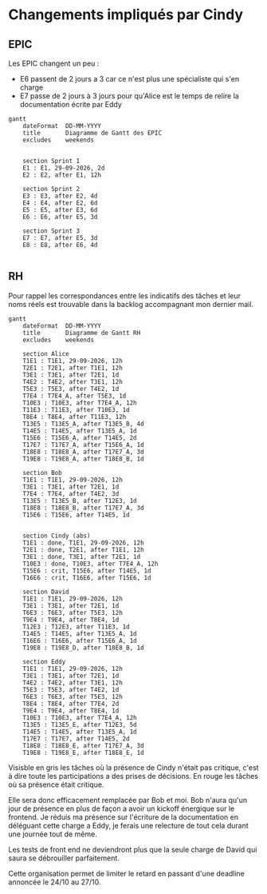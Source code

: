 # Changements impliqués par Cindy

## EPIC

Les EPIC changent un peu :

- E6 passent de 2 jours a 3 car ce n'est plus une spécialiste qui s'en charge
- E7 passe de 2 jours à 3 jours pour qu'Alice est le temps de relire la documentation écrite par Eddy

```mermaid
gantt
    dateFormat  DD-MM-YYYY
    title       Diagramme de Gantt des EPIC
    excludes    weekends


    section Sprint 1
    E1 : E1, 29-09-2026, 2d
    E2 : E2, after E1, 12h

    section Sprint 2 
    E3 : E3, after E2, 4d
    E4 : E4, after E2, 6d
    E5 : E5, after E3, 6d
    E6 : E6, after E5, 3d
    
    section Sprint 3
    E7 : E7, after E5, 3d
    E8 : E8, after E6, 4d


```

## RH

Pour rappel les correspondances entre les indicatifs des tâches et leur noms réels est trouvable dans la backlog accompagnant mon dernier mail.


```mermaid
gantt
    dateFormat  DD-MM-YYYY
    title       Diagramme de Gantt RH
    excludes    weekends
    
    section Alice
    T1E1 : T1E1, 29-09-2026, 12h
    T2E1 : T2E1, after T1E1, 12h
    T3E1 : T3E1, after T2E1, 1d
    T4E2 : T4E2, after T3E1, 12h
    T5E3 : T5E3, after T4E2, 1d
    T7E4 : T7E4_A, after T5E3, 1d
    T10E3 : T10E3, after T7E4_A, 12h
    T11E3 : T11E3, after T10E3, 1d
    T8E4 : T8E4, after T11E3, 12h
    T13E5 : T13E5_A, after T13E5_B, 4d
    T14E5 : T14E5, after T13E5_A, 1d
    T15E6 : T15E6_A, after T14E5, 2d
    T17E7 : T17E7_A, after T15E6_A, 1d
    T18E8 : T18E8_A, after T17E7_A, 3d
    T19E8 : T19E8_A, after T18E8_B, 1d
    
    section Bob
    T1E1 : T1E1, 29-09-2026, 12h
    T3E1 : T3E1, after T2E1, 1d
    T7E4 : T7E4, after T4E2, 3d
    T13E5 : T13E5_B, after T12E3, 1d
    T18E8 : T18E8_B, after T17E7_A, 3d
    T15E6 : T15E6, after T14E5, 1d
    
    
    section Cindy (abs)
    T1E1 : done, T1E1, 29-09-2026, 12h
    T2E1 : done, T2E1, after T1E1, 12h
    T3E1 : done, T3E1, after T2E1, 1d
    T10E3 : done, T10E3, after T7E4_A, 12h
    T15E6 : crit, T15E6, after T14E5, 1d
    T16E6 : crit, T16E6, after T15E6, 1d
    
    section David
    T1E1 : T1E1, 29-09-2026, 12h
    T3E1 : T3E1, after T2E1, 1d
    T6E3 : T6E3, after T5E3, 12h
    T9E4 : T9E4, after T8E4, 1d
    T12E3 : T12E3, after T11E3, 1d
    T14E5 : T14E5, after T13E5_A, 1d
    T16E6 : T16E6, after T15E6_A, 1d
    T19E8 : T19E8_D, after T18E8_B, 1d
    
    section Eddy
    T1E1 : T1E1, 29-09-2026, 12h
    T3E1 : T3E1, after T2E1, 1d
    T4E2 : T4E2, after T3E1, 12h
    T5E3 : T5E3, after T4E2, 1d
    T6E3 : T6E3, after T5E3, 12h
    T8E4 : T8E4, after T7E4, 2d
    T9E4 : T9E4, after T8E4, 1d
    T10E3 : T10E3, after T7E4_A, 12h
    T13E5 : T13E5_E, after T12E3, 5d
	T14E5 : T14E5, after T13E5_A, 1d
	T17E7 : T17E7, after T14E5, 2d
	T18E8 : T18E8_E, after T17E7_A, 3d
	T19E8 : T19E8_E, after T18E8_E, 1d

```

Visisble en gris les tâches où la présence de Cindy n'était pas critique, c'est à dire toute les participations a des prises de décisions. En rouge les tâches où sa présence était critique. 

Elle sera donc efficacement remplacée par Bob et moi. Bob n'aura qu'un jour de présence en plus de façon a avoir un kickoff énergique sur le frontend. Je réduis ma présence sur l'écriture de la documentation en déléguant cette charge a Eddy, je ferais une relecture de tout cela durant une journée tout de même.

Les tests de front end ne deviendront plus que la seule charge de David qui saura se débrouiller parfaitement.

Cette organisation permet de limiter le retard en passant d'une deadline annoncée le 24/10 au 27/10.
